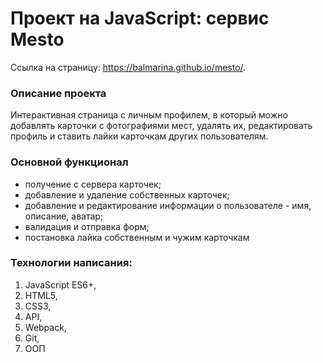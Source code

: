 # Проект на JavaScript: сервис Mesto

Ссылка на страницу: https://balmarina.github.io/mesto/.

### Описание проекта
Интерактивная страница с личным профилем, в который можно добавлять карточки с фотографиями мест, удалять их, редактировать профиль и ставить лайки карточкам других пользователям.

### Основной функционал
+ получение с сервера карточек; 
+ добавление и удаление собственных карточек; 
+ добавление и редактирование информации о пользователе - имя, описание, аватар; 
+ валидация и отправка форм;
+ постановка лайка собственным и чужим карточкам

### Технологии написания:
1. JavaScript ES6+,
2. HTML5,
3. CSS3, 
4. API, 
5. Webpack, 
6. Git, 
7. ООП

